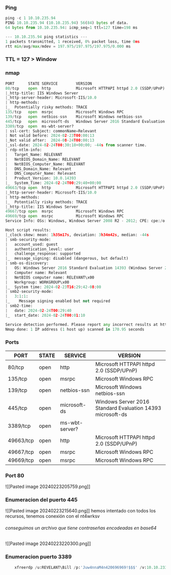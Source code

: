 ### Ping
```python
ping -c 1 10.10.235.94
PING 10.10.235.94 (10.10.235.94) 56(84) bytes of data.
64 bytes from 10.10.235.94: icmp_seq=1 ttl=127 time=198 ms

--- 10.10.235.94 ping statistics ---
1 packets transmitted, 1 received, 0% packet loss, time 0ms
rtt min/avg/max/mdev = 197.975/197.975/197.975/0.000 ms
```

### TTL = 127 > Window

### nmap
```python
PORT      STATE SERVICE        VERSION
80/tcp    open  http           Microsoft HTTPAPI httpd 2.0 (SSDP/UPnP)
|_http-title: IIS Windows Server
|_http-server-header: Microsoft-IIS/10.0
| http-methods: 
|_  Potentially risky methods: TRACE
135/tcp   open  msrpc          Microsoft Windows RPC
139/tcp   open  netbios-ssn    Microsoft Windows netbios-ssn
445/tcp   open  microsoft-ds   Windows Server 2016 Standard Evaluation 14393 microsoft-ds
3389/tcp  open  ms-wbt-server?
| ssl-cert: Subject: commonName=Relevant
| Not valid before: 2024-02-23T00:00:13
|_Not valid after:  2024-08-24T00:00:13
|_ssl-date: 2024-02-24T00:30:18+00:00; -44s from scanner time.
| rdp-ntlm-info: 
|   Target_Name: RELEVANT
|   NetBIOS_Domain_Name: RELEVANT
|   NetBIOS_Computer_Name: RELEVANT
|   DNS_Domain_Name: Relevant
|   DNS_Computer_Name: Relevant
|   Product_Version: 10.0.14393
|_  System_Time: 2024-02-24T00:29:40+00:00
49663/tcp open  http           Microsoft HTTPAPI httpd 2.0 (SSDP/UPnP)
|_http-server-header: Microsoft-IIS/10.0
| http-methods: 
|_  Potentially risky methods: TRACE
|_http-title: IIS Windows Server
49667/tcp open  msrpc          Microsoft Windows RPC
49669/tcp open  msrpc          Microsoft Windows RPC
Service Info: OSs: Windows, Windows Server 2008 R2 - 2012; CPE: cpe:/o:microsoft:windows

Host script results:
|_clock-skew: mean: 1h35m17s, deviation: 3h34m42s, median: -44s
| smb-security-mode: 
|   account_used: guest
|   authentication_level: user
|   challenge_response: supported
|_  message_signing: disabled (dangerous, but default)
| smb-os-discovery: 
|   OS: Windows Server 2016 Standard Evaluation 14393 (Windows Server 2016 Standard Evaluation 6.3)
|   Computer name: Relevant
|   NetBIOS computer name: RELEVANT\x00
|   Workgroup: WORKGROUP\x00
|_  System time: 2024-02-23T16:29:42-08:00
| smb2-security-mode: 
|   3:1:1: 
|_    Message signing enabled but not required
| smb2-time: 
|   date: 2024-02-24T00:29:40
|_  start_date: 2024-02-24T00:01:10

Service detection performed. Please report any incorrect results at https://nmap.org/submit/ .
Nmap done: 1 IP address (1 host up) scanned in 170.95 seconds
```

### Ports

| PORT      | STATE | SERVICE        | VERSION                                                    |
| --------- | ----- | -------------- | ---------------------------------------------------------- |
| 80/tcp    | open  | http           | Microsoft HTTPAPI httpd 2.0 (SSDP/UPnP)                    |
| 135/tcp   | open  | msrpc          | Microsoft Windows RPC                                      |
| 139/tcp   | open  | netbios-ssn    | Microsoft Windows netbios-ssn                              |
| 445/tcp   | open  | microsoft-ds   | Windows Server 2016 Standard Evaluation 14393 microsoft-ds |
| 3389/tcp  | open  | ms-wbt-server? |                                                            |
| 49663/tcp | open  | http           | Microsoft HTTPAPI httpd 2.0 (SSDP/UPnP)                    |
| 49667/tcp | open  | msrpc          | Microsoft Windows RPC                                      |
| 49669/tcp | open  | msrpc          | Microsoft Windows RPC                                      |
### Port 80

![[Pasted image 20240223205759.png]]

### Enumeracion del puerto 445

![[Pasted image 20240223215640.png]]
hemos intentado con todos los recursos, tenemos conexión con el nt4wrksv 

###### conseguimos un archivo que tiene contraseñas encodeadas en base64

![[Pasted image 20240223220300.png]]

### Enumeracion puerto 3389

```python
	xfreerdp /u:REVELANT\Bill /p:'Juw4nnaM4n420696969!$$$' /v:10.10.233.28:3389
```
